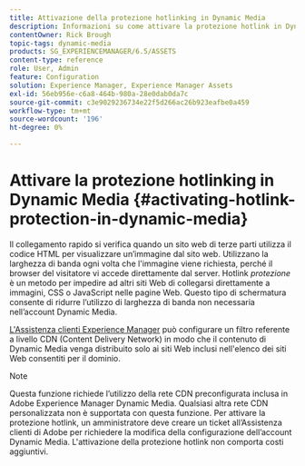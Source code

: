 ```yaml
---
title: Attivazione della protezione hotlinking in Dynamic Media
description: Informazioni su come attivare la protezione hotlink in Dynamic Media.
contentOwner: Rick Brough
topic-tags: dynamic-media
products: SG_EXPERIENCEMANAGER/6.5/ASSETS
content-type: reference
role: User, Admin
feature: Configuration
solution: Experience Manager, Experience Manager Assets
exl-id: 56eb956e-c6a8-464b-980a-28e0dab0da7c
source-git-commit: c3e9029236734e22f5d266ac26b923eafbe0a459
workflow-type: tm+mt
source-wordcount: '196'
ht-degree: 0%

---
```


# Attivare la protezione hotlinking in Dynamic Media {#activating-hotlink-protection-in-dynamic-media}

Il collegamento rapido si verifica quando un sito web di terze parti utilizza il codice HTML per visualizzare un’immagine dal sito web. Utilizzano la larghezza di banda ogni volta che l&#39;immagine viene richiesta, perché il browser del visitatore vi accede direttamente dal server. Hotlink *protezione* è un metodo per impedire ad altri siti Web di collegarsi direttamente a immagini, CSS o JavaScript nelle pagine Web. Questo tipo di schermatura consente di ridurre l’utilizzo di larghezza di banda non necessaria nell’account Dynamic Media.

[L&#39;Assistenza clienti Experience Manager](https://experienceleague.adobe.com/?support-solution=Experience+Manager&amp;lang=it#support) può configurare un filtro referente a livello CDN (Content Delivery Network) in modo che il contenuto di Dynamic Media venga distribuito solo ai siti Web inclusi nell&#39;elenco dei siti Web consentiti per il dominio.

>[!NOTE]
>
>Questa funzione richiede l’utilizzo della rete CDN preconfigurata inclusa in Adobe Experience Manager Dynamic Media. Qualsiasi altra rete CDN personalizzata non è supportata con questa funzione. Per attivare la protezione hotlink, un amministratore deve creare un ticket all’Assistenza clienti di Adobe per richiedere la modifica della configurazione dell’account Dynamic Media. L&#39;attivazione della protezione hotlink non comporta costi aggiuntivi.
